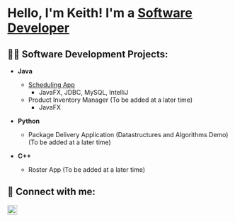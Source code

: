 <h1>Hello, I'm Keith! I'm a <a href="https://www.linkedin.com/in/keithhudson123/">Software Developer</a> <br/>

<h2>👨‍💻 Software Development Projects:</h2>

- <b>Java</b>
  - [Scheduling App](https://github.com/KeithHudson1/JavaSchedulingApp)
    - JavaFX, JDBC, MySQL, IntelliJ
  - Product Inventory Manager (To be added at a later time)
    - JavaFX
  

- <b>Python</b>
  - Package Delivery Application (Datastructures and Algorithms Demo)  (To be added at a later time)

- <b>C++</b>
  - Roster App (To be added at a later time)

<h2> 🤳 Connect with me:</h2>

[<img align="left" alt="KeithHudson | LinkedIn" width="22px" src="https://cdn.jsdelivr.net/npm/simple-icons@v3/icons/linkedin.svg" />][linkedin]



[linkedin]: https://linkedin.com/in/keithhudson123

<!--
**keithhudson1/keithhudson1** is a ✨ _special_ ✨ repository because its `README.md` (this file) appears on your GitHub profile.
